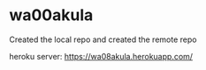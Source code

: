 # wa00akula
Created the local repo and created the remote repo

heroku server: https://wa08akula.herokuapp.com/